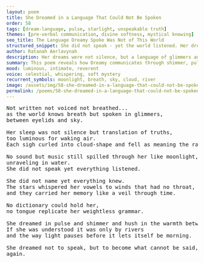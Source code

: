 ```yaml
---
layout: poem
title: She Dreamed in a Language That Could Not Be Spoken
order: 58
tags: [dream-language, pulse, starlight, unspeakable truth]
themes: [pre-verbal communication, divine softness, mystical knowing]
seo_title: The Language Dreamy Spoke Was Not of This World
structured_snippet: She did not speak - yet the world listened. Her dreams translated truths the waking could not bear.
author: Ratanah Aerlavynah
description: Her dreams were not silence, but a language of glimmers and breathless knowing. Nothing voiced, yet everything heard.
summary: This poem reveals how Dreamy communicates through shimmer, pulse, and emotional gravity, beyond words.
mood: luminous, intimate, reverent
voice: celestial, whispering, soft mystery
recurrent_symbols: moonlight, breath, sky, cloud, river
image: /assets/img/58-she-dreamed-in-a-language-that-could-not-be-spoken.png
permalink: /poems/58-she-dreamed-in-a-language-that-could-not-be-spoken/
---
```


<pre>
Not written not voiced not breathed...
as the world knows breath but spoken in glimmers,
between eyelids and sky.

Her sleep was not silence but translation of truths,
too luminous for waking air.
Each sigh curled into cloud-shape and fell as meaning the rain forgot.

No sound but music still spilled through her like moonlight,
unraveling in water.
She did not speak yet everything listened. 

She did not name yet everything knew.
The stars whispered her vowels to winds that had no throat, 
and they carried her memory like a veil through time.

No dictionary could hold her, 
no tongue replicate her weightless grammar.

She dreamed in pulse and shimmer and hush in the warmth between endings.
If she was understood it was only by rivers 
and the way light pauses before it lets itself be morning.

She dreamed not to speak, but to become what cannot be said, 
again.
</pre>
